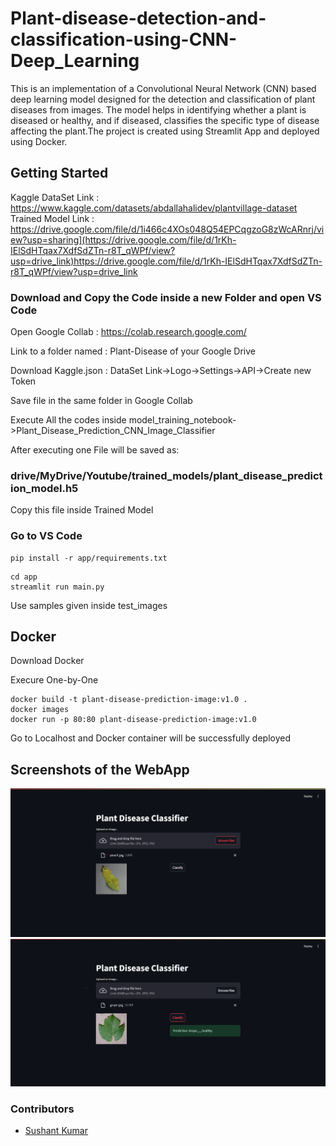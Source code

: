 # Plant-disease-detection-and-classification-using-CNN-Deep_Learning
This is an implementation of a Convolutional Neural Network (CNN) based deep learning model designed for the detection and classification of plant diseases from images. The model helps in identifying whether a plant is diseased or healthy, and if diseased, classifies the specific type of disease affecting the plant.The project is created using Streamlit App and deployed using Docker.
## Getting Started
Kaggle DataSet Link : https://www.kaggle.com/datasets/abdallahalidev/plantvillage-dataset
Trained Model Link : https://drive.google.com/file/d/1i466c4XOs048Q54EPCqgzoG8zWcARnrj/view?usp=sharing](https://drive.google.com/file/d/1rKh-IElSdHTqax7XdfSdZTn-r8T_qWPf/view?usp=drive_link)https://drive.google.com/file/d/1rKh-IElSdHTqax7XdfSdZTn-r8T_qWPf/view?usp=drive_link
### Download and Copy the Code inside a new Folder and open VS Code
Open Google Collab : https://colab.research.google.com/

Link to a folder named : Plant-Disease of your Google Drive

Download Kaggle.json : DataSet Link->Logo->Settings->API->Create new Token

Save file in the same folder in Google Collab

Execute All the codes inside model_training_notebook->Plant_Disease_Prediction_CNN_Image_Classifier

After executing one File will be saved as:
### drive/MyDrive/Youtube/trained_models/plant_disease_prediction_model.h5
Copy this file inside Trained Model
### Go to VS Code
```
pip install -r app/requirements.txt
```
```
cd app
streamlit run main.py
```
Use samples given inside test_images
## Docker
Download Docker

Execure One-by-One
```
docker build -t plant-disease-prediction-image:v1.0 .
docker images
docker run -p 80:80 plant-disease-prediction-image:v1.0
```
Go to Localhost and Docker container will be successfully deployed
## Screenshots of the WebApp
![Screenshot](s3.png)
![Screenshot](ss3.png)
### Contributors
- [Sushant Kumar](https://github.com/sushantkrsky)


